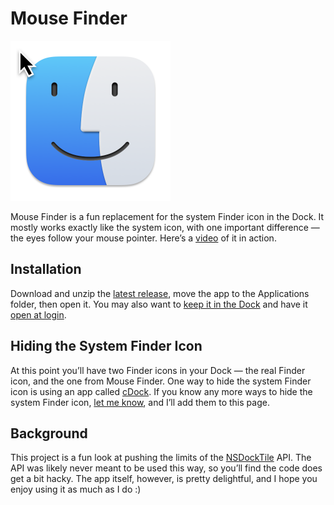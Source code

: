 # Mouse Finder
<img src="icon_256x256@2x.png" width="256">

Mouse Finder is a fun replacement for the system Finder icon in the Dock. It mostly works exactly like the system icon, with one important difference — the eyes follow your mouse pointer. Here’s a [video](https://twitter.com/neilsardesai/status/1362179114204073984) of it in action.

## Installation
Download and unzip the [latest release](https://github.com/neilsardesai/Mouse-Finder/releases/download/v1.0/Finder.zip), move the app to the Applications folder, then open it. You may also want to [keep it in the Dock](https://support.apple.com/guide/mac-help/dock-mh35859/mac) and have it [open at login](https://support.apple.com/guide/mac-help/open-items-automatically-when-you-log-in-mh15189/mac).

## Hiding the System Finder Icon
At this point you’ll have two Finder icons in your Dock — the real Finder icon, and the one from Mouse Finder. One way to hide the system Finder icon is using an app called [cDock](https://www.macenhance.com/cdock). If you know any more ways to hide the system Finder icon, [let me know](mailto:NeilS@rdes.ai), and I’ll add them to this page.

## Background
This project is a fun look at pushing the limits of the [NSDockTile](https://developer.apple.com/documentation/appkit/nsdocktile) API. The API was likely never meant to be used this way, so you’ll find the code does get a bit hacky. The app itself, however, is pretty delightful, and I hope you enjoy using it as much as I do :)
